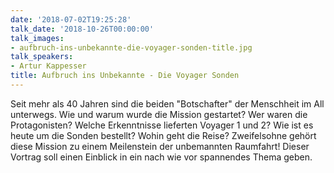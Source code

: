 ```yaml
---
date: '2018-07-02T19:25:28'
talk_date: '2018-10-26T00:00:00'
talk_images:
- aufbruch-ins-unbekannte-die-voyager-sonden-title.jpg
talk_speakers:
- Artur Kappesser
title: Aufbruch ins Unbekannte - Die Voyager Sonden
---
```

Seit mehr als 40 Jahren sind die beiden "Botschafter" der Menschheit im All unterwegs.   Wie und warum wurde die Mission gestartet?   Wer waren die Protagonisten?   Welche Erkenntnisse lieferten Voyager 1 und 2?   Wie ist es heute um die Sonden bestellt?   Wohin geht die Reise?   Zweifelsohne gehört diese Mission zu einem Meilenstein der unbemannten Raumfahrt!   Dieser Vortrag soll einen Einblick in ein nach wie vor spannendes Thema geben.


